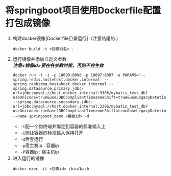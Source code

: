 # 将springboot项目使用Dockerfile配置打包成镜像
1. 构建docker镜像\[Dockerfile目录运行\]（注意结尾的.）  
    ```
    docker build -t <镜像别名> .
    ```
2. 运行镜像并添加自定义参数  
    ***注意<镜像id>要在各参数时候，否则不会生效*** 
    ```
    docker run -t -i -p 18098:8098 -p 18097:8097 -e PARAMS="--spring.redis.host=host.docker.internal  --spring.rabbitmq.host=host.docker.internal --spring.datasource.primary.jdbc-url=jdbc:mysql://host.docker.internal:3306/mybatis_test_db?useUnicode=true&useJDBCCompliantTimezoneShift=true&useLegacyDatetimeCode=false&serverTimezone=Asia/Shanghai&nullNamePatternMatchesAll=true&useSSL=false --spring.datasource.secondary.jdbc-url=jdbc:mysql://host.docker.internal:3306/mybatis_test_db?useUnicode=true&useJDBCCompliantTimezoneShift=true&useLegacyDatetimeCode=false&serverTimezone=Asia/Shanghai&nullNamePatternMatchesAll=true&useSSL=false"  --name springboot_demo <镜像id> -d
    ```
    + `-t`配一个伪终端并绑定到容器的标准输入上
    + `-i`则让容器的标准输入保持打开
    + `-d`后套运行
    + `-p`宿主机ip : 容器ip
    + `-P`容器ip : 宿主机ip
3. 进入运行的镜像
    ```
    docker exec -it <镜像id> /bin/bash
    ```
